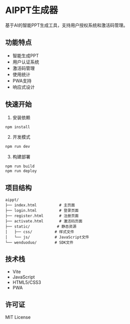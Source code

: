 # AIPPT生成器

基于AI的智能PPT生成工具，支持用户授权系统和激活码管理。

## 功能特点

- 智能生成PPT
- 用户认证系统
- 激活码管理
- 使用统计
- PWA支持
- 响应式设计

## 快速开始

1. 安装依赖
```bash
npm install
```

2. 开发模式
```bash
npm run dev
```

3. 构建部署
```bash
npm run build
npm run deploy
```

## 项目结构

```
aippt/
├── index.html          # 主页面
├── login.html          # 登录页面
├── register.html       # 注册页面
├── activate.html       # 激活码页面
├── static/            # 静态资源
│   ├── css/          # 样式文件
│   └── js/           # JavaScript文件
└── wenduoduo/        # SDK文件
```

## 技术栈

- Vite
- JavaScript
- HTML5/CSS3
- PWA

## 许可证

MIT License 